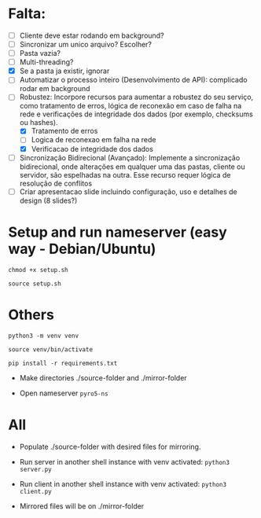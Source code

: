 # Falta:
- [ ] Cliente deve estar rodando em background?
- [ ] Sincronizar um unico arquivo? Escolher?
- [ ] Pasta vazia?
- [ ] Multi-threading?
- [X] Se a pasta ja existir, ignorar
- [ ] Automatizar o processo inteiro (Desenvolvimento de API): complicado rodar em background
- [ ] Robustez: Incorpore recursos para aumentar a robustez do seu serviço, como tratamento de
erros, lógica de reconexão em caso de falha na rede e verificações de integridade dos dados
(por exemplo, checksums ou hashes).
   - [X] Tratamento de erros
   - [ ] Logica de reconexao em falha na rede
   - [X] Verificacao de integridade dos dados
- [ ] Sincronização Bidirecional (Avançado): Implemente a sincronização bidirecional, onde
alterações em qualquer uma das pastas, cliente ou servidor, são espelhadas na outra. Esse
recurso requer lógica de resolução de conflitos
- [ ] Criar apresentacao slide  incluindo configuração, uso e detalhes de design (8 slides?)

# Setup and run nameserver (easy way - Debian/Ubuntu)

`chmod +x setup.sh`

`source setup.sh`

# Others

`python3 -m venv venv`

`source venv/bin/activate`

`pip install -r requirements.txt`

- Make directories ./source-folder and 
./mirror-folder

- Open nameserver
`pyro5-ns`

# All

- Populate ./source-folder with desired files for mirroring.

- Run server in another shell instance with venv activated: `python3 server.py`

- Run client in another shell instance with venv activated: `python3 client.py`

- Mirrored files will be on ./mirror-folder
